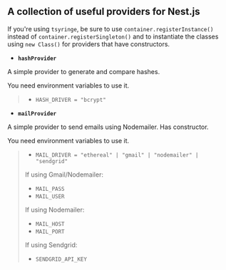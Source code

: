 ## A collection of useful providers for Nest.js

If you're using `tsyringe`, be sure to use `container.registerInstance()` instead of `container.registerSingleton()` and to instantiate the classes using `new Class()` for providers that have constructors.

- **`hashProvider`**

A simple provider to generate and compare hashes.

You need environment variables to use it.
> - `HASH_DRIVER = "bcrypt"`

- **`mailProvider`**

A simple provider to send emails using Nodemailer. Has constructor.

You need environment variables to use it.
> - `MAIL_DRIVER = "ethereal" | "gmail" | "nodemailer" | "sendgrid"`
>
> If using Gmail/Nodemailer:
> - `MAIL_PASS`
> - `MAIL_USER`
>
> If using Nodemailer:
> - `MAIL_HOST`
> - `MAIL_PORT`
>
> If using Sendgrid:
> - `SENDGRID_API_KEY`
